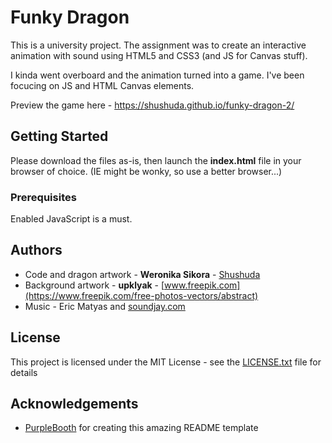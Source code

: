 
# Funky Dragon

This is a university project. The assignment was to create an interactive animation with sound using HTML5 and CSS3 (and JS for Canvas stuff).

I kinda went overboard and the animation turned into a game. I've been focucing on JS and HTML Canvas elements.

Preview the game here - https://shushuda.github.io/funky-dragon-2/

## Getting Started

Please download the files as-is, then launch the **index.html** file in your browser of choice. (IE might be wonky, so use a better browser...)

### Prerequisites

Enabled JavaScript is a must.

## Authors

* Code and dragon artwork - **Weronika Sikora** - [Shushuda](https://github.com/Shushuda)
* Background artwork - **upklyak** - [www.freepik.com](https://www.freepik.com/free-photos-vectors/abstract)
* Music - Eric Matyas and [soundjay.com](https://www.soundjay.com/)

## License

This project is licensed under the MIT License - see the [LICENSE.txt](LICENSE.txt) file for details

## Acknowledgements

* [PurpleBooth](https://gist.github.com/PurpleBooth) for creating this amazing README template

